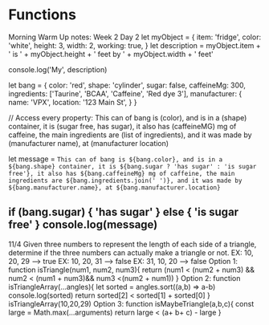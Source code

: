 # Functions

Morning Warm Up notes:
Week 2 Day 2
let myObject = {
  item: 'fridge',
  color: 'white',
  height: 3,
  width: 2,
  working: true,
}
let description = myObject.item + ' is ' + myObject.height + ' feet by ' + myObject.width + ' feet'

console.log('My', description)

let bang = {
  color: 'red',
  shape: 'cylinder',
  sugar: false,
  caffeineMg: 300,
  ingredients: ['Taurine', 'BCAA', 'Caffeine', 'Red dye 3'],
  manufacturer: {
    name: 'VPX',
    location: '123 Main St',
  }
}

// Access every property: This can of bang is (color), and is in a (shape) container, it is (sugar free, has sugar), it also has (caffeineMG) mg of caffeine, the main ingredients are (list of ingredients), and it was made by (manufacturer name), at (manufacturer location)

let message = `This can of bang is ${bang.color}, and is in a ${bang.shape} container, it is ${bang.sugar ? 'has sugar' : 'is sugar free'}, it also has ${bang.caffeineMg} mg of caffeine, the main ingredients are ${bang.ingredients.join(' ')}, and it was made by ${bang.manufacturer.name}, at ${bang.manufacturer.location} `


if (bang.sugar) {
  'has sugar'
} else {
  'is sugar free'
}
console.log(message)
----
11/4
Given three numbers to represent the length of each side of a triangle, determine if the three numbers can actually make a triangle or not.
EX: 10, 20, 29 --> true
EX: 10, 20, 31 --> false
EX: 31, 10, 20 --> false
Option 1:
function isTriangle(num1, num2, num3){
    return (num1 < (num2 + num3) && num2 < (num1 + num3)&& num3 <(num2 + num1))
}
Option 2:
function isTriangleArray(...angles){
    let sorted = angles.sort((a,b) => a-b)
    console.log(sorted)
    return sorted[2] < sorted[1] + sorted[0]
}
isTriangleArray(10,20,29)
Option 3:
function isMaybeTriangle(a,b,c){
    const large = Math.max(...arguments)
    return large < (a+ b+ c) - large
}
